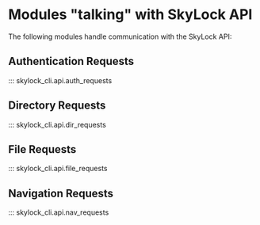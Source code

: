 # Modules "talking" with SkyLock API

The following modules handle communication with the SkyLock API:

## Authentication Requests

::: skylock_cli.api.auth_requests

## Directory Requests

::: skylock_cli.api.dir_requests

## File Requests

::: skylock_cli.api.file_requests

## Navigation Requests

::: skylock_cli.api.nav_requests